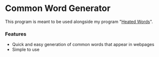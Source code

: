 # Common Word Generator

This program is meant to be used alongside my program "[Heated Words](https://github.com/Sevaarcen/HeatedWords)".

### Features
* Quick and easy generation of common words that appear in webpages
* Simple to use
